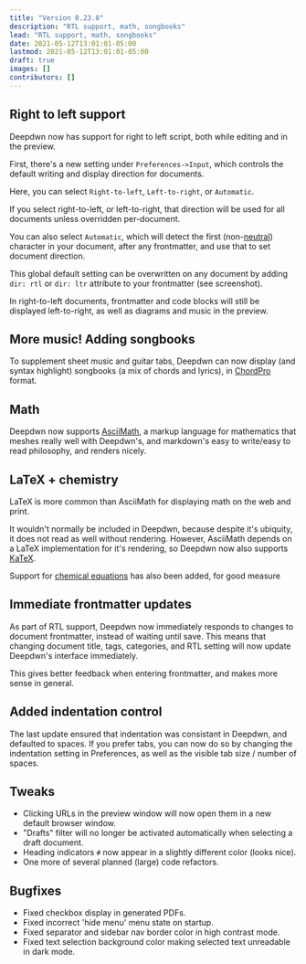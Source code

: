 ```yaml
---
title: "Version 0.23.0"
description: "RTL support, math, songbooks"
lead: "RTL support, math, songbooks"
date: 2021-05-12T13:01:01-05:00
lastmod: 2021-05-12T13:01:01-05:00
draft: true
images: []
contributors: []
---
```


## Right to left support

Deepdwn now has support for right to left script, both while editing and in the preview.

First, there's a new setting under `Preferences->Input`, which controls the default writing and display direction for documents.

Here, you can select `Right-to-left`, `Left-to-right`, or `Automatic`.

If you select right-to-left, or left-to-right, that direction will be used for all documents unless overridden per-document.

You can also select `Automatic`, which will detect the first (non-[neutral](https://en.wikipedia.org/wiki/Bidirectional_text#Neutral_characters)) character in your document, after any frontmatter, and use that to set document direction.

This global default setting can be overwritten on any document by adding `dir: rtl` or `dir: ltr` attribute to your frontmatter (see screenshot).

In right-to-left documents, frontmatter and code blocks will still be displayed left-to-right, as well as diagrams and music in the preview.

## More music! Adding songbooks

To supplement sheet music and guitar tabs, Deepdwn can now display (and syntax highlight) songbooks (a mix of chords and lyrics), in [ChordPro](https://www.chordpro.org) format.

## Math

Deepdwn now supports [AsciiMath](http://asciimath.org/), a markup language for mathematics that meshes really well with Deepdwn's, and markdown's easy to write/easy to read philosophy, and renders nicely.

## LaTeX + chemistry

LaTeX is more common than AsciiMath for displaying math on the web and print.

It wouldn't normally be included in Deepdwn, because despite it's ubiquity, it does not read as well without rendering. However, AsciiMath depends on a LaTeX implementation for it's rendering, so Deepdwn now also supports [KaTeX](https://katex.org/).

Support for [chemical equations](https://mhchem.github.io/MathJax-mhchem/) has also been added, for good measure

## Immediate frontmatter updates

As part of RTL support, Deepdwn now immediately responds to changes to document frontmatter, instead of waiting until save. This means that changing document title, tags, categories, and RTL setting will now update Deepdwn's interface immediately.

This gives better feedback when entering frontmatter, and makes more sense in general.

## Added indentation control

The last update ensured that indentation was consistant in Deepdwn, and defaulted to spaces. If you prefer tabs, you can now do so by changing the indentation setting in Preferences, as well as the visible tab size / number of spaces.

## Tweaks

* Clicking URLs in the preview window will now open them in a new default browser window.
* "Drafts" filter will no longer be activated automatically when selecting a draft document.
* Heading indicators `#` now appear in a slightly different color (looks nice).
* One more of several planned (large) code refactors.

## Bugfixes

* Fixed checkbox display in generated PDFs.
* Fixed incorrect 'hide menu' menu state on startup.
* Fixed separator and sidebar nav border color in high contrast mode.
* Fixed text selection background color making selected text unreadable in dark mode.